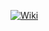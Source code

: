[![Wiki](https://img.shields.io/badge/Wiki-Documentation-blue)](https://github.com/juvelop17/organize-terms/wiki)
